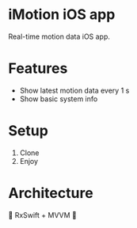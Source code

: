 # iMotion iOS app

Real-time motion data iOS app.

# Features

- Show latest motion data every 1 s
- Show basic system info

# Setup

1. Clone
2. Enjoy

# Architecture

🖤 RxSwift + MVVM 🖤

